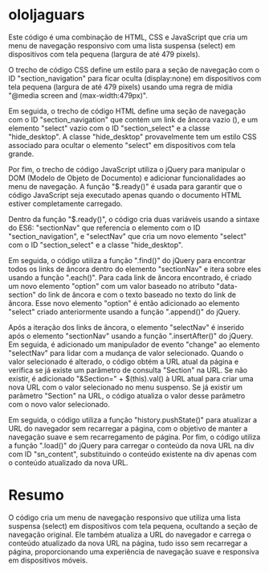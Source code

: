 # ololjaguars

Este código é uma combinação de HTML, CSS e JavaScript que cria um menu de navegação responsivo com uma lista suspensa (select) em dispositivos com tela pequena (largura de até 479 pixels).

O trecho de código CSS define um estilo para a seção de navegação com o ID "section_navigation" para ficar oculta (display:none) em dispositivos com tela pequena (largura de até 479 pixels) usando uma regra de mídia "@media screen and (max-width:479px)".

Em seguida, o trecho de código HTML define uma seção de navegação com o ID "section_navigation" que contém um link de âncora vazio (<a href=""></a>), e um elemento "select" vazio com o ID "section_select" e a classe "hide_desktop". A classe "hide_desktop" provavelmente tem um estilo CSS associado para ocultar o elemento "select" em dispositivos com tela grande.

Por fim, o trecho de código JavaScript utiliza o jQuery para manipular o DOM (Modelo de Objeto de Documento) e adicionar funcionalidades ao menu de navegação. A função "$.ready()" é usada para garantir que o código JavaScript seja executado apenas quando o documento HTML estiver completamente carregado.

Dentro da função "$.ready()", o código cria duas variáveis usando a sintaxe do ES6: "sectionNav" que referencia o elemento com o ID "section_navigation", e "selectNav" que cria um novo elemento "select" com o ID "section_select" e a classe "hide_desktop".

Em seguida, o código utiliza a função ".find()" do jQuery para encontrar todos os links de âncora dentro do elemento "sectionNav" e itera sobre eles usando a função ".each()". Para cada link de âncora encontrado, é criado um novo elemento "option" com um valor baseado no atributo "data-section" do link de âncora e com o texto baseado no texto do link de âncora. Esse novo elemento "option" é então adicionado ao elemento "select" criado anteriormente usando a função ".append()" do jQuery.

Após a iteração dos links de âncora, o elemento "selectNav" é inserido após o elemento "sectionNav" usando a função ".insertAfter()" do jQuery. Em seguida, é adicionado um manipulador de evento "change" ao elemento "selectNav" para lidar com a mudança de valor selecionado. Quando o valor selecionado é alterado, o código obtém a URL atual da página e verifica se já existe um parâmetro de consulta "Section" na URL. Se não existir, é adicionado "&Section=" + $(this).val() à URL atual para criar uma nova URL com o valor selecionado no menu suspenso. Se já existir um parâmetro "Section" na URL, o código atualiza o valor desse parâmetro com o novo valor selecionado.

Em seguida, o código utiliza a função "history.pushState()" para atualizar a URL do navegador sem recarregar a página, com o objetivo de manter a navegação suave e sem recarregamento de página. Por fim, o código utiliza a função ".load()" do jQuery para carregar o conteúdo da nova URL na div com ID "sn_content", substituindo o conteúdo existente na div apenas com o conteúdo atualizado da nova URL.

<h1> Resumo </h1>

O código cria um menu de navegação responsivo que utiliza uma lista suspensa (select) em dispositivos com tela pequena, ocultando a seção de navegação original. Ele também atualiza a URL do navegador e carrega o conteúdo atualizado da nova URL na página, tudo isso sem recarregar a página, proporcionando uma experiência de navegação suave e responsiva em dispositivos móveis.
